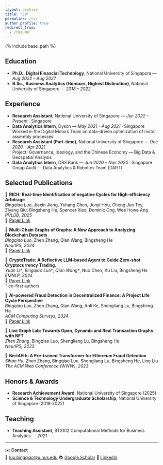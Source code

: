 ```yaml
---
layout: archive
title: "CV"
permalink: /cv/
author_profile: true
redirect_from:
  - /resume
---
```


{% include base_path %}

## Education
- **Ph.D., Digital Financial Technology**, National University of Singapore — *Aug 2022 – Aug 2027*
- **B.Sc., Business Analytics (Honours, Highest Distinction)**, National University of Singapore — *2018 – 2022*  

## Experience
- **Research Assistant**, National University of Singapore — *Jun 2022 – Present* · Singapore
- **Data Analytics Intern**, Dyson — *May 2021 – Aug 2021* · Singapore  
  Worked in the Digital Motors Team on data-driven optimization of motor assembly processes.
- **Research Assistant (Part-time)**, National University of Singapore — *Dec 2020 – Apr 2021*  
  Project: Governance, Ideology, and the Chinese Economy — Big Data & Geospatial Analysis
- **Data Analytics Intern**, DBS Bank — *Jun 2020 – Nov 2020* · Singapore  
  Group Audit — Data Analytics & Robotics Team (DART)

## Selected Publications
📖 **RICH: Real-time Identification of negative Cycles for High-efficiency Arbitrage**  
*Bingqiao Luo*, Jiaxin Jiang, Yuhang Chen, Junyi Hou, Cheng Jun Tey, Ziyang Qiu, Bingsheng He, Spencer Xiao, Dominic Ong, Wee Howe Ang  
_PVLDB, 2025_  
🔗 [Paper Link](https://dl.acm.org/doi/10.14778/3749646.3749678)

📖 **Multi-Chain Graphs of Graphs: A New Approach to Analyzing Blockchain Datasets**  
*Bingqiao Luo*, Zhen Zhang, Qian Wang, Bingsheng He  
_NeurIPS, 2024_  
🔗 [Paper Link](https://proceedings.neurips.cc/paper_files/paper/2024/file/3205b048f9cc54b9f7963db0b0f52d53-Paper-Datasets_and_Benchmarks_Track.pdf)

📖 **CryptoTrade: A Reflective LLM-based Agent to Guide Zero-shot Cryptocurrency Trading.**  
*Yuan Li†*, *Bingqiao Luo†*, *Qian Wang†*, Nuo Chen, Xu Liu, Bingsheng He  
_EMNLP, 2024_  
🔗 [Paper Link](https://aclanthology.org/2024.emnlp-main.63/)  
† co-first authors

📖 **AI-powered Fraud Detection in Decentralized Finance: A Project Life Cycle Perspective**  
*Bingqiao Luo*, Zhen Zhang, Qian Wang, Anli Ke, Shengliang Lu, Bingsheng He  
_ACM Computing Surveys, 2024_  
🔗 [Paper Link](https://dl.acm.org/doi/10.1145/3705296)

📖 **Live Graph Lab: Towards Open, Dynamic and Real Transaction Graphs with NFT**  
*Zhen Zhang*, Bingqiao Luo, Shengliang Lu, Bingsheng He  
_NeurIPS, 2023_

📖 **Bert4Eth: A Pre-trained Transformer for Ethereum Fraud Detection**  
*Sihao Hu*, Zhen Zhang, Bingqiao Luo, Shengliang Lu, Bingsheng He, Ling Liu  
_The ACM Web Conference (WWW), 2023_

## Honors & Awards
- **Research Achievement Award**, National University of Singapore (2025)
- **Science & Technology Undergraduate Scholarship**, National University of Singapore (2018-2022)

## Teaching
- **Teaching Assistant**, BT3102 Computational Methods for Business Analytics — *2021*

---
✉️ **Contact**  
📧 luo.bingqiao@u.nus.edu
📚 [Google Scholar](https://scholar.google.com/citations?user=eJAZkrUAAAAJ&hl=en)
🔗 [LinkedIn](https://www.linkedin.com/in/bingqiao-luo-3993031a3/)  
